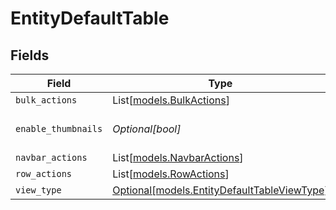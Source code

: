 # EntityDefaultTable


## Fields

| Field                                                                                  | Type                                                                                   | Required                                                                               | Description                                                                            |
| -------------------------------------------------------------------------------------- | -------------------------------------------------------------------------------------- | -------------------------------------------------------------------------------------- | -------------------------------------------------------------------------------------- |
| `bulk_actions`                                                                         | List[[models.BulkActions](../models/bulkactions.md)]                                   | :heavy_minus_sign:                                                                     | N/A                                                                                    |
| `enable_thumbnails`                                                                    | *Optional[bool]*                                                                       | :heavy_minus_sign:                                                                     | Enable the thumbnail column                                                            |
| `navbar_actions`                                                                       | List[[models.NavbarActions](../models/navbaractions.md)]                               | :heavy_minus_sign:                                                                     | N/A                                                                                    |
| `row_actions`                                                                          | List[[models.RowActions](../models/rowactions.md)]                                     | :heavy_minus_sign:                                                                     | N/A                                                                                    |
| `view_type`                                                                            | [Optional[models.EntityDefaultTableViewType]](../models/entitydefaulttableviewtype.md) | :heavy_minus_sign:                                                                     | N/A                                                                                    |